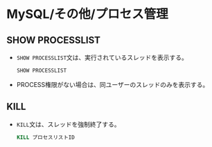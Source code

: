 # MySQL/その他/プロセス管理

## SHOW PROCESSLIST

- `SHOW PROCESSLIST`文は、実行されているスレッドを表示する。

  ```sql
  SHOW PROCESSLIST
  ```

- PROCESS権限がない場合は、同ユーザーのスレッドのみを表示する。

## KILL

- `KILL`文は、スレッドを強制終了する。

  ```sql
  KILL プロセスリストID
  ```

